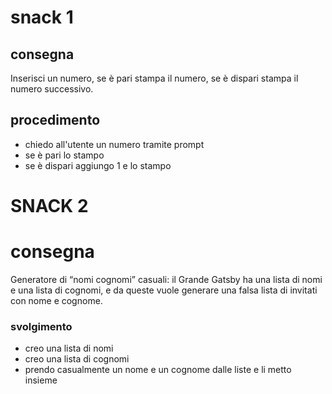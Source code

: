 # snack 1

## consegna

Inserisci un numero, se è pari stampa il numero, se è dispari stampa il numero successivo.

## procedimento

- chiedo all'utente un numero tramite prompt
- se è pari lo stampo
- se è dispari aggiungo 1 e lo stampo

# SNACK 2

# consegna

Generatore di “nomi cognomi” casuali: il Grande Gatsby ha una lista di nomi e una lista di cognomi, e da queste vuole generare una falsa lista di invitati con nome e cognome.

### svolgimento

- creo una lista di nomi
- creo una lista di cognomi
- prendo casualmente un nome e un cognome dalle liste e li metto insieme
